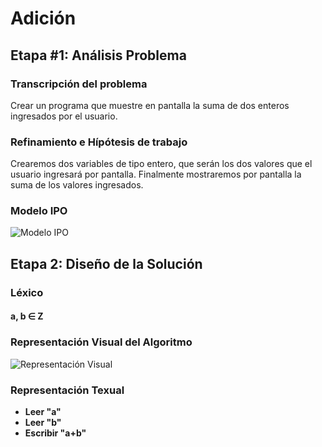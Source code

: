 # Adición
## Etapa #1: Análisis Problema
### Transcripción del problema
Crear un programa que muestre en pantalla la suma de dos enteros ingresados por el usuario.
### Refinamiento e Hípótesis de trabajo
Crearemos dos variables de tipo entero, que serán los dos valores que el usuario ingresará por pantalla. Finalmente mostraremos por pantalla la suma de los valores ingresados.
### Modelo IPO
![Modelo IPO](https://raw.githubusercontent.com/alopez1993/AED/master/01-Adici%C3%B3n/ADICION%20IPO%20-%20diagrams.net.jpg)
## Etapa 2: Diseño de la Solución
### Léxico
#### a, b ∈ **Z**
### Representación Visual del Algoritmo
![Representación Visual](https://raw.githubusercontent.com/alopez1993/AED/master/01-Adici%C3%B3n/Visual%20Adicion.jpg)
### Representación Texual
- **Leer "a"**
- **Leer "b"**
- **Escribir "a+b"**
